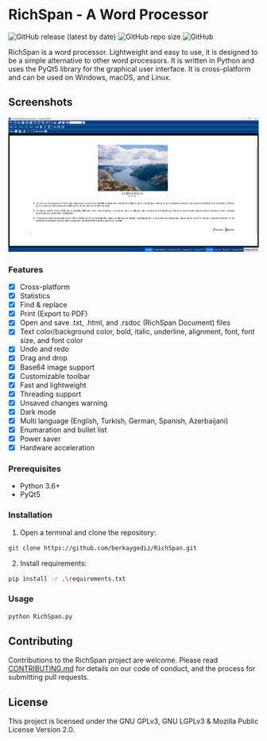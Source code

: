 # RichSpan - A Word Processor

![GitHub release (latest by date)](https://img.shields.io/github/v/release/berkaygediz/richspan)
![GitHub repo size](https://img.shields.io/github/repo-size/berkaygediz/richspan)
![GitHub](https://img.shields.io/github/license/berkaygediz/richspan)

RichSpan is a word processor. Lightweight and easy to use, it is designed to be a simple alternative to other word processors. It is written in Python and uses the PyQt5 library for the graphical user interface. It is cross-platform and can be used on Windows, macOS, and Linux.

## Screenshots

![Screenshot](richspan_banner_1.png)

### Features

- [x] Cross-platform
- [x] Statistics
- [x] Find & replace
- [x] Print (Export to PDF)
- [x] Open and save .txt, .html, and .rsdoc (RichSpan Document) files
- [x] Text color/background color, bold, italic, underline, alignment, font, font size, and font color
- [x] Undo and redo
- [x] Drag and drop
- [x] Base64 image support
- [x] Customizable toolbar
- [x] Fast and lightweight
- [x] Threading support
- [x] Unsaved changes warning
- [x] Dark mode
- [x] Multi language (English, Turkish, German, Spanish, Azerbaijani)
- [x] Enumaration and bullet list
- [x] Power saver
- [x] Hardware acceleration

### Prerequisites

- Python 3.6+
- PyQt5

### Installation

1. Open a terminal and clone the repository:

```bash
git clone https://github.com/berkaygediz/RichSpan.git
```

2. Install requirements:

```bash
pip install -r .\requirements.txt
```

### Usage

```bash
python RichSpan.py
```

## Contributing

Contributions to the RichSpan project are welcome. Please read [CONTRIBUTING.md](CONTRIBUTING.md) for details on our code of conduct, and the process for submitting pull requests.

## License

This project is licensed under the GNU GPLv3, GNU LGPLv3 & Mozilla Public License Version 2.0.
